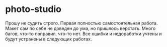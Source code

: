 # photo-studio
Прошу не судить строго. Первая полностью самостоятельная работа.
Макет сам по себе не доведен до ума, но пришлось верстать.
Много багов, что-то поправил, что-то нет.
Все ошибки и недоработки учтены и будут устранены в следующих работах.
